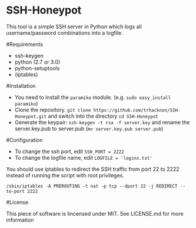 SSH-Honeypot
==============

This tool is a simple SSH server in Python which logs all username/password combinations into a logfile.

#Requirements

* ssh-keygen
* python (2.7 or 3.0)
* python-setuptools
* (iptables)

#Installation

* You need to install the ```paramiko``` module. (e.g. ```sudo easy_install paramiko```)
* Clone the repository. ```git clone https://github.com/trhacknon/SSH-Honeypot.git``` and switch into the directory ```cd SSH-Honeypot```
* Generate the keypair: ```ssh-keygen -t rsa -f server.key``` and rename the server.key.pub to server.pub (```mv server.key.pub server.pub```)

#Configuration

* To change the ssh port, edit ```SSH_PORT = 2222```
* To change the logfile name, edit ```LOGFILE = 'logins.txt'```

You should use iptables to redirect the SSH traffic from port 22 to 2222 instead of running the script with root privileges. 

```/sbin/iptables -A PREROUTING -t nat -p tcp --dport 22 -j REDIRECT --to-port 2222```

#License

This piece of software is lincensed under MIT. See LICENSE.md for more information
